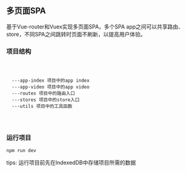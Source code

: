 ## 多页面SPA

  基于Vue-router和Vuex实现多页面SPA，多个SPA app之间可以共享路由、store，不同SPA之间跳转时页面不刷新，以提高用户体验。

### 项目结构

<code>
  <pre>
  ---app-index 项目中的app index
  ---app-video 项目中的app video
  ---routes 项目中的路由入口
  ---stores 项目中的store入口
  ---utils 项目中的工具函数
  </pre>
</code>

  ### 运行项目

  `npm run dev`

  tips: 运行项目前先在IndexedDB中存储项目所需的数据